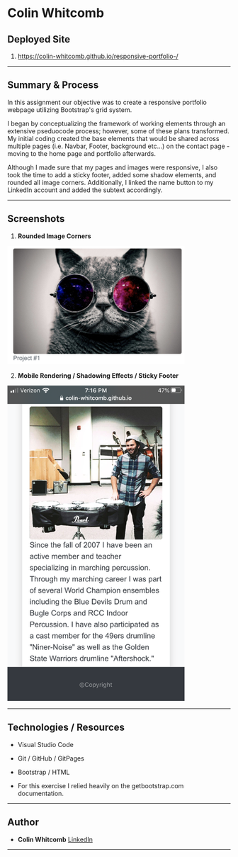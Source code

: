 # Colin Whitcomb 

## Deployed Site
1) https://colin-whitcomb.github.io/responsive-portfolio-/
___
## Summary & Process

In this assignment our objective was to create a responsive portfolio webpage utilizing Bootstrap's grid system. 

I began by conceptualizing the framework of working elements through an extensive pseduocode process; however, some of these plans transformed. My initial coding created the base elements that would be shared across multiple pages (i.e. Navbar, Footer, background etc...) on the contact page - moving to the home page and portfolio afterwards. 

Although I made sure that my pages and images were responsive, I also took the time to add a sticky footer, added some shadow elements, and rounded all image corners. Additionally, I linked the name button to my LinkedIn account and added the subtext accordingly. 
___
## Screenshots 

1. **Rounded Image Corners**

<img src="assets/images/rounded-corner2.png" style="width:400px;" />

2. **Mobile Rendering / Shadowing Effects / Sticky Footer**

<img src="assets/images/mobil.png" style="width:400px;"/>


___
## Technologies / Resources
- Visual Studio Code
- Git / GitHub / GitPages
- Bootstrap / HTML 

- For this exercise I relied heavily on the getbootstrap.com documentation.
--- 
## Author

* **Colin Whitcomb** [LinkedIn](https://ww.linkedin.com/in/colin-whitcomb-b808301a6/)

___
